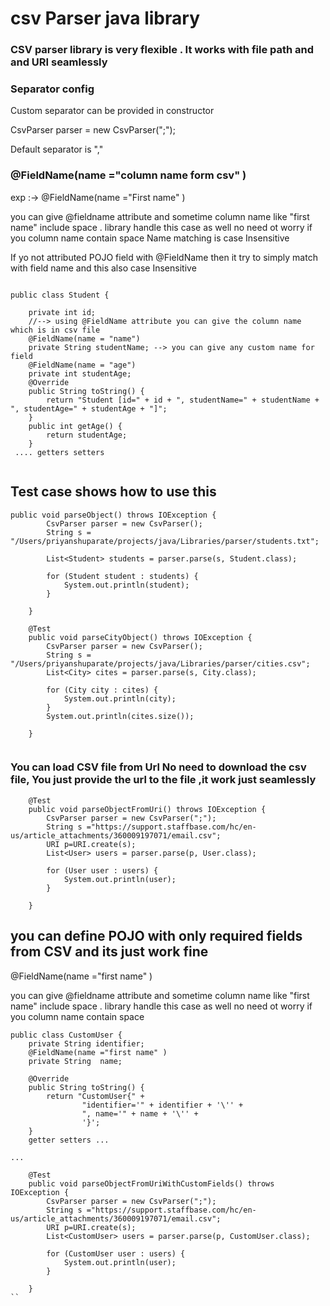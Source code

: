 # csv Parser java library
 
### CSV parser library is very flexible . It works with  file path and and URI seamlessly





### Separator config
Custom separator can be provided in constructor

CsvParser parser = new CsvParser(";");

Default separator is ","

### @FieldName(name ="column name form csv" )
exp :-> @FieldName(name ="First name" )

you can give @fieldname attribute and sometime column name like "first name" include space .
library handle this case as well  no need ot worry if you column name contain space
Name matching is case Insensitive

If yo not attributed POJO field with @FieldName then it try to simply match with field name 
and this also case Insensitive

```

public class Student {
	
	private int id;
	//--> using @FieldName attribute you can give the column name which is in csv file
	@FieldName(name = "name") 
	private String studentName; --> you can give any custom name for field 
	@FieldName(name = "age")
	private int studentAge;
	@Override
	public String toString() {
		return "Student [id=" + id + ", studentName=" + studentName + ", studentAge=" + studentAge + "]";
	}
	public int getAge() {
		return studentAge;
	}
 .... getters setters


```


## Test case shows how to use this 

``` 
public void parseObject() throws IOException {
		CsvParser parser = new CsvParser();
		String s = "/Users/priyanshuparate/projects/java/Libraries/parser/students.txt";
	
		List<Student> students = parser.parse(s, Student.class);

		for (Student student : students) {
			System.out.println(student);
		}

	}

	@Test
	public void parseCityObject() throws IOException {
		CsvParser parser = new CsvParser();
		String s = "/Users/priyanshuparate/projects/java/Libraries/parser/cities.csv";
		List<City> cites = parser.parse(s, City.class);

		for (City city : cites) {
			System.out.println(city);
		}
		System.out.println(cites.size());
		
	}
	
```

### You can load CSV file from Url No need to download the csv file, You just provide the url to the file ,it work just seamlessly

	
```
	@Test
	public void parseObjectFromUri() throws IOException {
		CsvParser parser = new CsvParser(";");
		String s ="https://support.staffbase.com/hc/en-us/article_attachments/360009197071/email.csv";
		URI p=URI.create(s);
		List<User> users = parser.parse(p, User.class);

		for (User user : users) {
			System.out.println(user);
		}

	}

```
## you can define POJO with only required fields from CSV and its just work fine
@FieldName(name ="first name" )

 you can give @fieldname attribute and sometime column name like "first name" include space . 
 library handle this case as well  no need ot worry if you column name contain space


```
public class CustomUser {
    private String identifier;
    @FieldName(name ="first name" ) 
    private String  name;

    @Override
    public String toString() {
        return "CustomUser{" +
                "identifier='" + identifier + '\'' +
                ", name='" + name + '\'' +
                '}';
    }
    getter setters ...
 
...

	@Test
	public void parseObjectFromUriWithCustomFields() throws IOException {
		CsvParser parser = new CsvParser(";");
		String s ="https://support.staffbase.com/hc/en-us/article_attachments/360009197071/email.csv";
		URI p=URI.create(s);
		List<CustomUser> users = parser.parse(p, CustomUser.class);

		for (CustomUser user : users) {
			System.out.println(user);
		}

	}
``
